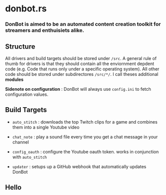# donbot.rs
### DonBot is aimed to be an automated content creation toolkit for streamers and enthuisiets alike. 

## Structure
All drivers and build targets should be stored under ```/src```.
A general rule of thumb for drivers is that they should contain all the enviornment depdent code (e.g. Code that runs only under a specific operating system).
All other code should be stored under subdirectores ```/src/*/```. I call theses additional __modules__

__Sidenote on configuration__ : DonBot will always use ```config.ini```  to fetch configuration values. 

## Build Targets
- ```auto_stitch``` : downloads the top Twitch clips for a game and combines them into a single Youtube video

- ```chat_note``` : play a sound file every time you get a chat message in your channel

- ```config_oauth``` : configure the Youtube oauth token. works in conjunction with ```auto_stitch```

- ```updater``` : setups up a GitHub webhook that automatically updates DonBot

## Hello
